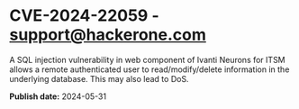 # CVE-2024-22059 - support@hackerone.com

A SQL injection vulnerability in web component of Ivanti Neurons for ITSM allows a remote authenticated user to read/modify/delete information in the underlying database. This may also lead to DoS.

**Publish date:** 2024-05-31
